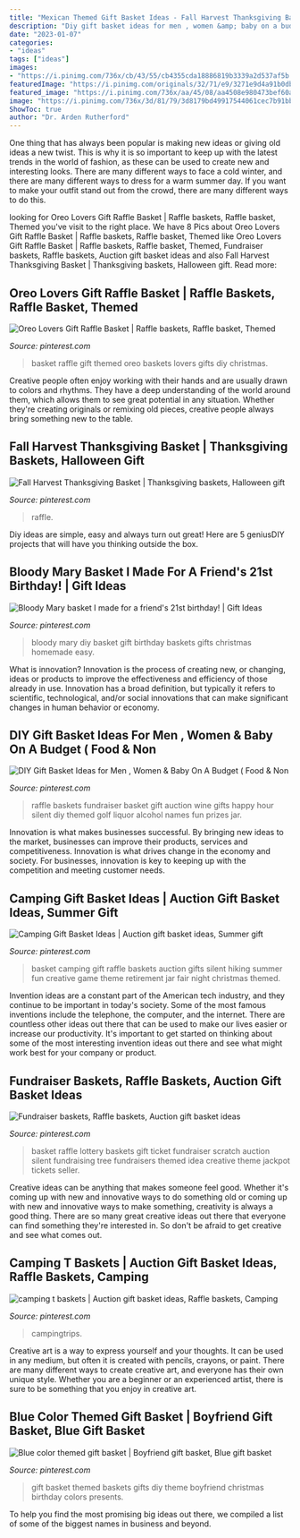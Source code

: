 ```yaml
---
title: "Mexican Themed Gift Basket Ideas - Fall Harvest Thanksgiving Basket"
description: "Diy gift basket ideas for men , women &amp; baby on a budget ( food &amp; non"
date: "2023-01-07"
categories:
- "ideas"
tags: ["ideas"]
images:
- "https://i.pinimg.com/736x/cb/43/55/cb4355cda18886819b3339a2d537af5b.jpg"
featuredImage: "https://i.pinimg.com/originals/32/71/e9/3271e9d4a91b0db3e45abed8f54997df.jpg"
featured_image: "https://i.pinimg.com/736x/aa/45/08/aa4508e980473bef60a472acd6fee361--fundraiser-baskets-raffle-baskets.jpg"
image: "https://i.pinimg.com/736x/3d/81/79/3d8179bd49917544061cec7b91bb5376.jpg"
ShowToc: true
author: "Dr. Arden Rutherford"
---
```



One thing that has always been popular is making new ideas or giving old ideas a new twist. This is why it is so important to keep up with the latest trends in the world of fashion, as these can be used to create new and interesting looks. There are many different ways to face a cold winter, and there are many different ways to dress for a warm summer day. If you want to make your outfit stand out from the crowd, there are many different ways to do this.

	

		
looking for Oreo Lovers Gift Raffle Basket | Raffle baskets, Raffle basket, Themed you've visit to the right place. We have 8 Pics about Oreo Lovers Gift Raffle Basket | Raffle baskets, Raffle basket, Themed like Oreo Lovers Gift Raffle Basket | Raffle baskets, Raffle basket, Themed, Fundraiser baskets, Raffle baskets, Auction gift basket ideas and also Fall Harvest Thanksgiving Basket | Thanksgiving baskets, Halloween gift. Read more:
		
    
## Oreo Lovers Gift Raffle Basket | Raffle Baskets, Raffle Basket, Themed

<img loading=lazy src="https://i.pinimg.com/736x/0f/e9/a8/0fe9a8160c90a5a558ff494d2ffd45bc.jpg" onerror="this.onerror=null;this.src='https://tse4.mm.bing.net/th?id=OIP.mEEGJYW2S1oHBEmKLmoEWAHaJ3&amp;pid=15.1';" alt="Oreo Lovers Gift Raffle Basket | Raffle baskets, Raffle basket, Themed">

_Source: pinterest.com_

>basket raffle gift themed oreo baskets lovers gifts diy christmas. 

	

Creative people often enjoy working with their hands and are usually drawn to colors and rhythms. They have a deep understanding of the world around them, which allows them to see great potential in any situation. Whether they're creating originals or remixing old pieces, creative people always bring something new to the table.

    
## Fall Harvest Thanksgiving Basket | Thanksgiving Baskets, Halloween Gift

<img loading=lazy src="https://i.pinimg.com/736x/cb/43/55/cb4355cda18886819b3339a2d537af5b.jpg" onerror="this.onerror=null;this.src='https://tse2.mm.bing.net/th?id=OIP.TM7HYjB4PxgkhD_CZXyK-gAAAA&amp;pid=15.1';" alt="Fall Harvest Thanksgiving Basket | Thanksgiving baskets, Halloween gift">

_Source: pinterest.com_

>raffle. 

	

Diy ideas are simple, easy and always turn out great! Here are 5 geniusDIY projects that will have you thinking outside the box.

    
## Bloody Mary Basket I Made For A Friend&#039;s 21st Birthday! | Gift Ideas

<img loading=lazy src="https://i.pinimg.com/736x/06/52/56/065256f0128bef1a591052ee12be65b9--birthday-stuff-st-birthday.jpg?b=t" onerror="this.onerror=null;this.src='https://tse4.mm.bing.net/th?id=OIP.eKoCd3qFFq12BZ0DQjj93gHaJ3&amp;pid=15.1';" alt="Bloody Mary basket I made for a friend&#039;s 21st birthday! | Gift Ideas">

_Source: pinterest.com_

>bloody mary diy basket gift birthday baskets gifts christmas homemade easy. 

	

What is innovation?
Innovation is the process of creating new, or changing, ideas or products to improve the effectiveness and efficiency of those already in use. Innovation has a broad definition, but typically it refers to scientific, technological, and/or social innovations that can make significant changes in human behavior or economy.

    
## DIY Gift Basket Ideas For Men , Women &amp; Baby On A Budget ( Food &amp; Non

<img loading=lazy src="https://i.pinimg.com/originals/32/71/e9/3271e9d4a91b0db3e45abed8f54997df.jpg" onerror="this.onerror=null;this.src='https://tse4.mm.bing.net/th?id=OIP.G3lIYPflOVawWwLPmWkSNwHaJ2&amp;pid=15.1';" alt="DIY Gift Basket Ideas for Men , Women &amp; Baby On A Budget ( Food &amp; Non">

_Source: pinterest.com_

>raffle baskets fundraiser basket gift auction wine gifts happy hour silent diy themed golf liquor alcohol names fun prizes jar. 

	

Innovation is what makes businesses successful. By bringing new ideas to the market, businesses can improve their products, services and competitiveness. Innovation is what drives change in the economy and society. For businesses, innovation is key to keeping up with the competition and meeting customer needs.

    
## Camping Gift Basket Ideas | Auction Gift Basket Ideas, Summer Gift

<img loading=lazy src="https://i.pinimg.com/736x/3d/81/79/3d8179bd49917544061cec7b91bb5376.jpg" onerror="this.onerror=null;this.src='https://tse3.mm.bing.net/th?id=OIP.eH_45bS4ifSTI3XhROEilAHaJ7&amp;pid=15.1';" alt="Camping Gift Basket Ideas | Auction gift basket ideas, Summer gift">

_Source: pinterest.com_

>basket camping gift raffle baskets auction gifts silent hiking summer fun creative game theme retirement jar fair night christmas themed. 

	

Invention ideas are a constant part of the American tech industry, and they continue to be important in today's society. Some of the most famous inventions include the telephone, the computer, and the internet. There are countless other ideas out there that can be used to make our lives easier or increase our productivity. It's important to get started on thinking about some of the most interesting invention ideas out there and see what might work best for your company or product.

    
## Fundraiser Baskets, Raffle Baskets, Auction Gift Basket Ideas

<img loading=lazy src="https://i.pinimg.com/736x/aa/45/08/aa4508e980473bef60a472acd6fee361--fundraiser-baskets-raffle-baskets.jpg" onerror="this.onerror=null;this.src='https://tse1.mm.bing.net/th?id=OIP.rZQMWhNqyrQInBZR3fp1agHaJ4&amp;pid=15.1';" alt="Fundraiser baskets, Raffle baskets, Auction gift basket ideas">

_Source: pinterest.com_

>basket raffle lottery baskets gift ticket fundraiser scratch auction silent fundraising tree fundraisers themed idea creative theme jackpot tickets seller. 

	

Creative ideas can be anything that makes someone feel good. Whether it's coming up with new and innovative ways to do something old or coming up with new and innovative ways to make something, creativity is always a good thing. There are so many great creative ideas out there that everyone can find something they're interested in. So don't be afraid to get creative and see what comes out.

    
## Camping T Baskets | Auction Gift Basket Ideas, Raffle Baskets, Camping

<img loading=lazy src="https://i.pinimg.com/736x/69/4a/7f/694a7fe845608ab8ac344b8999d6f096.jpg" onerror="this.onerror=null;this.src='https://tse2.mm.bing.net/th?id=OIP.EdG0MxdktUMqs6LCUPFoxQHaJ3&amp;pid=15.1';" alt="camping t baskets | Auction gift basket ideas, Raffle baskets, Camping">

_Source: pinterest.com_

>campingtrips. 

	

Creative art is a way to express yourself and your thoughts. It can be used in any medium, but often it is created with pencils, crayons, or paint. There are many different ways to create creative art, and everyone has their own unique style. Whether you are a beginner or an experienced artist, there is sure to be something that you enjoy in creative art.

    
## Blue Color Themed Gift Basket | Boyfriend Gift Basket, Blue Gift Basket

<img loading=lazy src="https://i.pinimg.com/736x/93/fa/1e/93fa1e4d8d5a3e33b3848b2afef5becc--blue-gift-basket-themed-gift-baskets.jpg" onerror="this.onerror=null;this.src='https://tse2.mm.bing.net/th?id=OIP.wJLo6J2JHPoTlWau2J_0ggHaLb&amp;pid=15.1';" alt="Blue color themed gift basket | Boyfriend gift basket, Blue gift basket">

_Source: pinterest.com_

>gift basket themed baskets gifts diy theme boyfriend christmas birthday colors presents. 

	

To help you find the most promising big ideas out there, we compiled a list of some of the biggest names in business and beyond.

